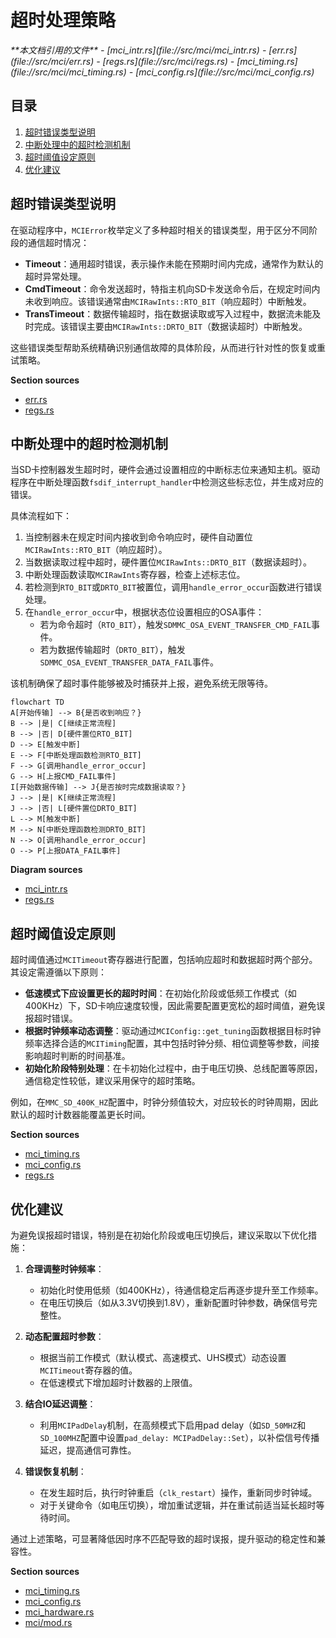 # 超时处理策略

<cite>
**本文档引用的文件**   
- [mci_intr.rs](file://src/mci/mci_intr.rs)
- [err.rs](file://src/mci/err.rs)
- [regs.rs](file://src/mci/regs.rs)
- [mci_timing.rs](file://src/mci/mci_timing.rs)
- [mci_config.rs](file://src/mci/mci_config.rs)
</cite>

## 目录
1. [超时错误类型说明](#超时错误类型说明)
2. [中断处理中的超时检测机制](#中断处理中的超时检测机制)
3. [超时阈值设定原则](#超时阈值设定原则)
4. [优化建议](#优化建议)

## 超时错误类型说明

在驱动程序中，`MCIError`枚举定义了多种超时相关的错误类型，用于区分不同阶段的通信超时情况：

- **Timeout**：通用超时错误，表示操作未能在预期时间内完成，通常作为默认的超时异常处理。
- **CmdTimeout**：命令发送超时，特指主机向SD卡发送命令后，在规定时间内未收到响应。该错误通常由`MCIRawInts::RTO_BIT`（响应超时）中断触发。
- **TransTimeout**：数据传输超时，指在数据读取或写入过程中，数据流未能及时完成。该错误主要由`MCIRawInts::DRTO_BIT`（数据读超时）中断触发。

这些错误类型帮助系统精确识别通信故障的具体阶段，从而进行针对性的恢复或重试策略。

**Section sources**
- [err.rs](file://src/mci/err.rs#L0-L23)
- [regs.rs](file://src/mci/regs.rs#L207-L208)

## 中断处理中的超时检测机制

当SD卡控制器发生超时时，硬件会通过设置相应的中断标志位来通知主机。驱动程序在中断处理函数`fsdif_interrupt_handler`中检测这些标志位，并生成对应的错误。

具体流程如下：

1. 当控制器未在规定时间内接收到命令响应时，硬件自动置位`MCIRawInts::RTO_BIT`（响应超时）。
2. 当数据读取过程中超时，硬件置位`MCIRawInts::DRTO_BIT`（数据读超时）。
3. 中断处理函数读取`MCIRawInts`寄存器，检查上述标志位。
4. 若检测到`RTO_BIT`或`DRTO_BIT`被置位，调用`handle_error_occur`函数进行错误处理。
5. 在`handle_error_occur`中，根据状态位设置相应的OSA事件：
   - 若为命令超时（`RTO_BIT`），触发`SDMMC_OSA_EVENT_TRANSFER_CMD_FAIL`事件。
   - 若为数据传输超时（`DRTO_BIT`），触发`SDMMC_OSA_EVENT_TRANSFER_DATA_FAIL`事件。

该机制确保了超时事件能够被及时捕获并上报，避免系统无限等待。

```mermaid
flowchart TD
A[开始传输] --> B{是否收到响应？}
B --> |是| C[继续正常流程]
B --> |否| D[硬件置位RTO_BIT]
D --> E[触发中断]
E --> F[中断处理函数检测RTO_BIT]
F --> G[调用handle_error_occur]
G --> H[上报CMD_FAIL事件]
I[开始数据传输] --> J{是否按时完成数据读取？}
J --> |是| K[继续正常流程]
J --> |否| L[硬件置位DRTO_BIT]
L --> M[触发中断]
M --> N[中断处理函数检测DRTO_BIT]
N --> O[调用handle_error_occur]
O --> P[上报DATA_FAIL事件]
```

**Diagram sources**
- [mci_intr.rs](file://src/mci/mci_intr.rs#L135-L165)
- [regs.rs](file://src/mci/regs.rs#L207-L208)

## 超时阈值设定原则

超时阈值通过`MCITimeout`寄存器进行配置，包括响应超时和数据超时两个部分。其设定需遵循以下原则：

- **低速模式下应设置更长的超时时间**：在初始化阶段或低频工作模式（如400KHz）下，SD卡响应速度较慢，因此需要配置更宽松的超时阈值，避免误报超时错误。
- **根据时钟频率动态调整**：驱动通过`MCIConfig::get_tuning`函数根据目标时钟频率选择合适的`MCITiming`配置，其中包括时钟分频、相位调整等参数，间接影响超时判断的时间基准。
- **初始化阶段特别处理**：在卡初始化过程中，由于电压切换、总线配置等原因，通信稳定性较低，建议采用保守的超时策略。

例如，在`MMC_SD_400K_HZ`配置中，时钟分频值较大，对应较长的时钟周期，因此默认的超时计数器能覆盖更长时间。

**Section sources**
- [mci_timing.rs](file://src/mci/mci_timing.rs#L0-L66)
- [mci_config.rs](file://src/mci/mci_config.rs#L42-L90)
- [regs.rs](file://src/mci/regs.rs#L119-L139)

## 优化建议

为避免误报超时错误，特别是在初始化阶段或电压切换后，建议采取以下优化措施：

1. **合理调整时钟频率**：
   - 初始化时使用低频（如400KHz），待通信稳定后再逐步提升至工作频率。
   - 在电压切换后（如从3.3V切换到1.8V），重新配置时钟参数，确保信号完整性。

2. **动态配置超时参数**：
   - 根据当前工作模式（默认模式、高速模式、UHS模式）动态设置`MCITimeout`寄存器的值。
   - 在低速模式下增加超时计数器的上限值。

3. **结合IO延迟调整**：
   - 利用`MCIPadDelay`机制，在高频模式下启用pad delay（如`SD_50MHZ`和`SD_100MHZ`配置中设置`pad_delay: MCIPadDelay::Set`），以补偿信号传播延迟，提高通信可靠性。

4. **错误恢复机制**：
   - 在发生超时后，执行时钟重启（`clk_restart`）操作，重新同步时钟域。
   - 对于关键命令（如电压切换），增加重试逻辑，并在重试前适当延长超时等待时间。

通过上述策略，可显著降低因时序不匹配导致的超时误报，提升驱动的稳定性和兼容性。

**Section sources**
- [mci_timing.rs](file://src/mci/mci_timing.rs#L0-L66)
- [mci_config.rs](file://src/mci/mci_config.rs#L42-L90)
- [mci_hardware.rs](file://src/mci/mci_hardware.rs#L0-L48)
- [mci/mod.rs](file://src/mci/mod.rs#L680-L707)